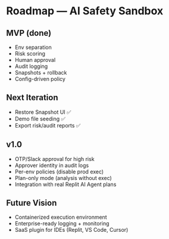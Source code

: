 # Roadmap — AI Safety Sandbox

## MVP (done)
- Env separation
- Risk scoring
- Human approval
- Audit logging
- Snapshots + rollback
- Config-driven policy

## Next Iteration
- Restore Snapshot UI ✅
- Demo file seeding ✅
- Export risk/audit reports ✅

## v1.0
- OTP/Slack approval for high risk
- Approver identity in audit logs
- Per-env policies (disable prod exec)
- Plan-only mode (analysis without exec)
- Integration with real Replit AI Agent plans

## Future Vision
- Containerized execution environment
- Enterprise-ready logging + monitoring
- SaaS plugin for IDEs (Replit, VS Code, Cursor)
